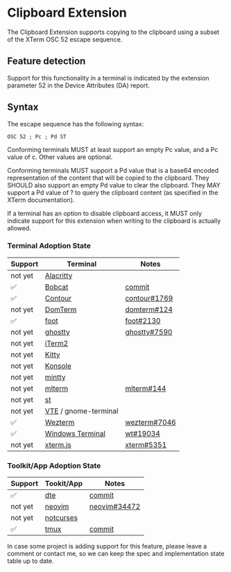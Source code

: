 # Clipboard Extension

The Clipboard Extension supports copying to the clipboard using a subset of the XTerm OSC 52 escape sequence. 

## Feature detection

Support for this functionality in a terminal is indicated by the extension parameter 52 in the Device Attributes (DA) report.

## Syntax
The escape sequence has the following syntax:

```
OSC 52 ; Pc ; Pd ST
```

Conforming terminals MUST at least support an empty Pc value, and a Pc value of c. Other values are optional.

Conforming terminals MUST support a Pd value that is a base64 encoded representation of the content that will be copied to the clipboard. They SHOULD also support an empty Pd value to clear the clipboard. They MAY support a Pd value of ? to query the clipboard content (as specified in the XTerm documentation).

If a terminal has an option to disable clipboard access, it MUST only indicate support for this extension when writing to the clipboard is actually allowed.

### Terminal Adoption State

| Support | Terminal                                                   | Notes |
|---------|------------------------------------------------------------|-------|
| not yet | [Alacritty](https://github.com/alacritty/alacritty)        | |
| ✅      | [Bobcat](https://github.com/ismail-yilmaz/Bobcat)          | [commit](https://github.com/ismail-yilmaz/Terminal/commit/4f62f0fd688d91e802779c30342bc5faceda50ef)|
| ✅      | [Contour](https://github.com/contour-terminal/contour/)    | [contour#1769](https://github.com/contour-terminal/contour/pull/1769) |
| not yet | [DomTerm](https://github.com/PerBothner/DomTerm)           | [domterm#124](https://github.com/PerBothner/DomTerm/issues/124) |
| ✅      | [foot](https://codeberg.org/dnkl/foot)                     | [foot#2130](https://codeberg.org/dnkl/foot/pulls/2130) |
| not yet | [ghostty](https://github.com/ghostty-org/ghostty)          | [ghostty#7590](https://github.com/ghostty-org/ghostty/discussions/7590) |
| not yet | [iTerm2](https://github.com/gnachman/iTerm2)               | |
| not yet | [Kitty](https://github.com/kovidgoyal/kitty)               | |
| not yet | [Konsole](https://konsole.kde.org/)                        | |
| not yet | [mintty](https://github.com/mintty/mintty)                 | |
| not yet | [mlterm](https://github.com/arakiken/mlterm)               | [mlterm#144](https://github.com/arakiken/mlterm/issues/144) |
| not yet | [st](https://st.suckless.org/)                             | |
| not yet | [VTE](https://gitlab.gnome.org/GNOME/vte) / gnome-terminal | |
| ✅      | [Wezterm](https://github.com/wez/wezterm)                  | [wezterm#7046](https://github.com/wezterm/wezterm/pull/7046) |
| ✅      | [Windows Terminal](https://github.com/microsoft/terminal/) | [wt#19034](https://github.com/microsoft/terminal/pull/19034) |
| not yet | [xterm.js](https://github.com/xtermjs/xterm.js/)           | [xterm#5351](https://github.com/xtermjs/xterm.js/issues/5351) |

### Toolkit/App Adoption State

| Support | Tookit/App                                                 | Notes |
|---------|------------------------------------------------------------|-------|
| ✅      | [dte](https://github.com/craigbarnes/dte)                  | [commit](https://github.com/craigbarnes/dte/commit/bed8412692d2363e1198e838393b0f0cb1c197d8) |
| not yet | [neovim](https://github.com/neovim/neovim)                 | [neovim#34472](https://github.com/neovim/neovim/issues/34472) |
| not yet | [notcurses](https://github.com/dankamongmen/notcurses)     | |
| ✅      | [tmux](https://github.com/tmux/tmux)                       | [commit](https://github.com/tmux/tmux/commit/d858ad1179d98fb5ab31a4e077e789200ef7e411) |

In case some project is adding support for this feature, please leave a comment or contact me, so we can keep the spec and implementation state table up to date.
